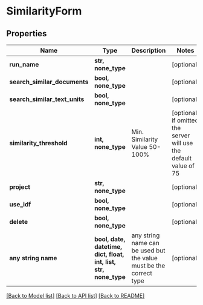 # SimilarityForm


## Properties
Name | Type | Description | Notes
------------ | ------------- | ------------- | -------------
**run_name** | **str, none_type** |  | [optional] 
**search_similar_documents** | **bool, none_type** |  | [optional] 
**search_similar_text_units** | **bool, none_type** |  | [optional] 
**similarity_threshold** | **int, none_type** | Min. Similarity Value 50-100% | [optional]  if omitted the server will use the default value of 75
**project** | **str, none_type** |  | [optional] 
**use_idf** | **bool, none_type** |  | [optional] 
**delete** | **bool, none_type** |  | [optional] 
**any string name** | **bool, date, datetime, dict, float, int, list, str, none_type** | any string name can be used but the value must be the correct type | [optional]

[[Back to Model list]](../README.md#documentation-for-models) [[Back to API list]](../README.md#documentation-for-api-endpoints) [[Back to README]](../README.md)


